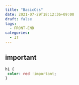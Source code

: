 ```yaml
---
title: "BasicCss"
date: 2021-07-29T18:12:36+09:00
draft: false
tags: 
  - FRONT-END
categories: 
  - IT
---
```


## important

``` css
h1 {
 color: red !important;
}
```